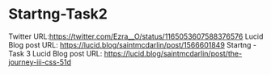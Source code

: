 # Startng-Task2
Twitter URL:https://twitter.com/Ezra__O/status/1165053607588376576
Lucid Blog post URL: https://lucid.blog/saintmcdarlin/post/1566601849
Startng -Task 3 Lucid Blog post URL: https://lucid.blog/saintmcdarlin/post/the-journey-iii-css-51d
